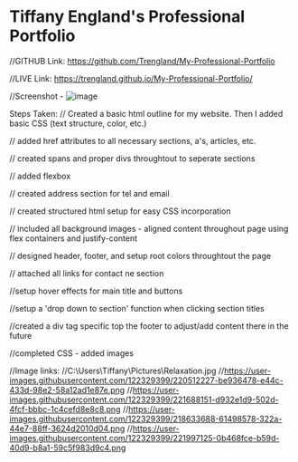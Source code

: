 # Tiffany England's Professional Portfolio

//GITHUB Link: https://github.com/Trengland/My-Professional-Portfolio

//LIVE Link: https://trengland.github.io/My-Professional-Portfolio/

//Screenshot - ![image](https://user-images.githubusercontent.com/122329399/221998519-c00d02e4-1b45-4069-aca0-5896bd6a4e0b.png)



Steps Taken:
// Created a basic html outline for my website. Then I added basic CSS (text structure, color, etc.)

// added href attributes to all necessary sections, a's, articles, etc.

// created spans and proper divs throughtout to seperate sections

// added flexbox

// created address section for tel and email

// created structured html setup for easy CSS incorporation

// included all background images - aligned content throughout page using flex containers and justify-content

// designed header, footer, and setup root colors throughtout the page

// attached all links for contact ne section

//setup hover effects for main title and buttons

//setup a 'drop down to section' function when clicking section titles

//created a div tag specific top the footer to adjust/add content there in the future

//completed CSS - added images


//Image links:
//C:\Users\Tiffany\Pictures\Relaxation.jpg
//https://user-images.githubusercontent.com/122329399/220512227-be936478-e44c-433d-98e2-58a12ad1e87e.png
//https://user-images.githubusercontent.com/122329399/221688151-d932e1d9-502d-4fcf-bbbc-1c4cefd8e8c8.png
//https://user-images.githubusercontent.com/122329399/218633688-61498578-322a-44e7-88ff-3624d2010d04.png
//https://user-images.githubusercontent.com/122329399/221997125-0b468fce-b59d-40d9-b8a1-59c5f983d9c4.png
